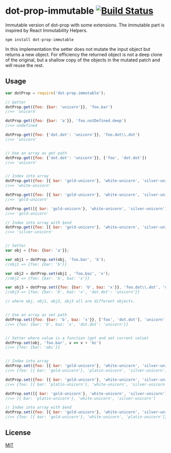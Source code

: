 # dot-prop-immutable [![Build Status](https://travis-ci.org/debitoor/dot-prop-immutable.svg)](https://travis-ci.org/debitoor/dot-prop-immutable)

Immutable version of dot-prop with some extensions. The immutable part is inspired by React Immutability Helpers.

	npm install dot-prop-immutable

In this implementation the setter does not mutate the input object but returns a new object.
For efficiency the returned object is not a deep clone of the original, but a shallow copy of the objects in the mutated patch and will reuse the rest.


## Usage

```javascript
var dotProp = require('dot-prop-immutable');

// Getter
dotProp.get({foo: {bar: 'unicorn'}}, 'foo.bar')
//=> 'unicorn'

dotProp.get({foo: {bar: 'a'}}, 'foo.notDefined.deep')
//=> undefined

dotProp.get({foo: {'dot.dot': 'unicorn'}}, 'foo.dot\\.dot')
//=> 'unicorn'


// Use an array as get path
dotProp.get({foo: {'dot.dot': 'unicorn'}}, ['foo', 'dot.dot'])
//=> 'unicorn'


// Index into array
dotProp.get({foo: [{ bar: 'gold-unicorn'}, 'white-unicorn', 'silver-unicorn']}, 'foo.1')
//=> 'white-unicorn'

dotProp.get({foo: [{ bar: 'gold-unicorn'}, 'white-unicorn', 'silver-unicorn']}, 'foo.0.bar')
//=> 'gold-unicorn'

dotProp.get([{ bar: 'gold-unicorn'}, 'white-unicorn', 'silver-unicorn'], '0.bar')
//=> 'gold-unicorn'

// Index into array with $end
dotProp.get({foo: [{ bar: 'gold-unicorn'}, 'white-unicorn', 'silver-unicorn']}, 'foo.$end')
//=> 'silver-unicorn'


// Setter
var obj = {foo: {bar: 'a'}};

var obj1 = dotProp.set(obj, 'foo.bar', 'b');
//obj1 => {foo: {bar: 'b'}}

var obj2 = dotProp.set(obj1 , 'foo.baz', 'x');
//obj2 => {foo: {bar: 'b', baz: 'x'}}

var obj3 = dotProp.set({foo: {bar: 'b', baz: 'x'}}, 'foo.dot\\.dot', 'unicorn');
//obj3 => {foo: {bar: 'b', baz: 'x', 'dot.dot': 'unicorn'}}

// where obj, obj1, obj2, obj3 all are different objects.


// Use an array as set path
dotProp.set({foo: {bar: 'b', baz: 'x'}}, ['foo', 'dot.dot'], 'unicorn')
//=> {foo: {bar: 'b', baz: 'x', 'dot.dot': 'unicorn'}}


// Setter where value is a function (get and set current value)
dotProp.set(obj, 'foo.bar', v => v + 'bc')
//=> {foo: {bar: 'abc'}}


// Index into array
dotProp.set({foo: [{ bar: 'gold-unicorn'}, 'white-unicorn', 'silver-unicorn']}, 'foo.1', 'platin-unicorn')
//=> {foo: [{ bar: 'gold-unicorn'}, 'platin-unicorn', 'silver-unicorn']}

dotProp.set({foo: [{ bar: 'gold-unicorn'}, 'white-unicorn', 'silver-unicorn']}, 'foo.0.bar', 'platin-unicorn')
//=> {foo: [{ bar: 'platin-unicorn'}, 'white-unicorn', 'silver-unicorn']}

dotProp.set([{ bar: 'gold-unicorn'}, 'white-unicorn', 'silver-unicorn'], '0.bar', 'platin-unicorn')
//=> [{ bar: 'platin-unicorn'}, 'white-unicorn', 'silver-unicorn']

// Index into array with $end
dotProp.set({foo: [{ bar: 'gold-unicorn'}, 'white-unicorn', 'silver-unicorn']}, 'foo.$end', 'platin-unicorn')
//=> {foo: [{ bar: 'gold-unicorn'}, 'white-unicorn', 'platin-unicorn']}

```

## License

[MIT](http://opensource.org/licenses/MIT)
